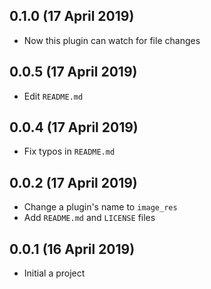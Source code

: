 ## 0.1.0 (17 April 2019)
- Now this plugin can watch for file changes

## 0.0.5 (17 April 2019)
- Edit `README.md`

## 0.0.4 (17 April 2019)
- Fix typos in `README.md`

## 0.0.2 (17 April 2019)
- Change a plugin's name to `image_res`
- Add `README.md` and `LICENSE` files

## 0.0.1 (16 April 2019)
- Initial a project